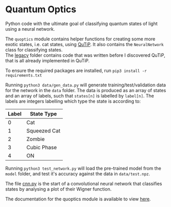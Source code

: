 # Quantum Optics   

Python code with the ultimate goal of classifying quantum states of light using
a neural network.

The `quoptics` module contains helper functions for creating some more exotic
states, i.e. cat states, using [QuTiP](http://qutip.org). It also contains
the `NeuralNetwork` class for classifying states.   
The [legacy](legacy/quoptics) folder contains code that was written before I
discovered QuTiP, that is all already implemented in QuTiP.

To ensure the required packages are installed, run
`pip3 install -r requirements.txt`   

Running `python3 data/gen_data.py` will generate training/test/validation data
for the network in the `data` folder. The data is produced as an array of states
 and an array of labels, such that `states[n]` is labelled by `label[n]`. The
 labels are integers labelling which type the state is according to:

| Label  |  State Type  |
| ------ | ------------ |
|   0    |     Cat      |
|   1    | Squeezed Cat |
|   2    |    Zombie    |
|   3    |  Cubic Phase |
|   4    |      ON      |

Running `python3 test_network.py` will load the pre-trained model from the
`model` folder, and test it's accuracy against the data in `data/test.npz`.

The file [cnn.py](cnn.py) is the start of a convolutional neural network that
classifies states by analysing a plot of their Wigner function.   

The documentation for the quoptics module is available to view
[here](https://lewis-od.github.io/Quantum-Optics/).

